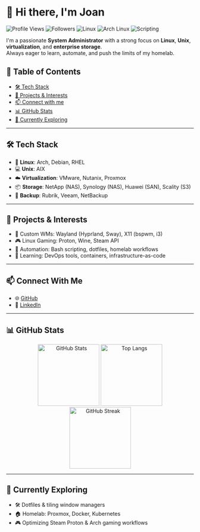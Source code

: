 # 👋 Hi there, I'm Joan

![Profile Views](https://komarev.com/ghpvc/?username=joan31&style=flat-square)
![Followers](https://img.shields.io/github/followers/joan31?logo=github&style=flat-square)
![Linux](https://img.shields.io/badge/OS-Linux-blue?logo=linux&style=flat-square)
![Arch Linux](https://img.shields.io/badge/Distro-Arch-blue?logo=arch-linux&style=flat-square)
![Scripting](https://img.shields.io/badge/Scripting-Bash-green?logo=gnubash&logoColor=white&style=flat-square)

I'm a passionate **System Administrator** with a strong focus on **Linux**, **Unix**, **virtualization**, and **enterprise storage**.  
Always eager to learn, automate, and push the limits of my homelab.

## 📌 Table of Contents

- [🛠️ Tech Stack](#️-tech-stack)
- [🚀 Projects & Interests](#-projects--interests)
- [📫 Connect with me](#-connect-with-me)
- [📊 GitHub Stats](#-github-stats)
- [🧠 Currently Exploring](#-currently-exploring)

---

## 🛠️ Tech Stack

- 🐧 **Linux**: Arch, Debian, RHEL
- 💻 **Unix**: AIX
- ☁️ **Virtualization**: VMware, Nutanix, Proxmox
- 📦 **Storage**: NetApp (NAS), Synology (NAS), Huawei (SAN), Scality (S3)
- 💾 **Backup**: Rubrik, Veeam, NetBackup

---

## 🚀 Projects & Interests

- 🧩 Custom WMs: Wayland (Hyprland, Sway), X11 (bspwm, i3)
- 🎮 Linux Gaming: Proton, Wine, Steam API
- 🔄 Automation: Bash scripting, dotfiles, homelab workflows
- 🧠 Learning: DevOps tools, containers, infrastructure-as-code

---

## 📫 Connect With Me

- 🌐 [GitHub](https://github.com/joan31)
- 💼 [LinkedIn](https://www.linkedin.com/in/joan-martinez-gomez)

---

## 📊 GitHub Stats

<p align="center">
  <img src="https://github-readme-stats.vercel.app/api?username=joan31&show_icons=true&theme=tokyonight&hide=prs" alt="GitHub Stats" height="165">
  <img src="https://github-readme-stats.vercel.app/api/top-langs/?username=joan31&layout=compact&theme=tokyonight" alt="Top Langs" height="165">
  <br />
  <img src="https://github-readme-streak-stats.herokuapp.com/?user=joan31&theme=tokyonight" alt="GitHub Streak" height="165">
</p>

---

## 🧠 Currently Exploring

- 🛠️ Dotfiles & tiling window managers
- 🏠 Homelab: Proxmox, Docker, Kubernetes
- 🎮 Optimizing Steam Proton & Arch gaming workflows
